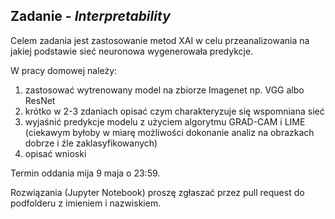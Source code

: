 ## Zadanie - *Interpretability*

Celem zadania jest zastosowanie metod XAI w celu przeanalizowania na jakiej podstawie sieć neuronowa wygenerowała predykcje. 

W pracy domowej należy:
1. zastosować wytrenowany model na zbiorze Imagenet np. VGG albo ResNet 
2. krótko w 2-3 zdaniach opisać czym charakteryzuje się wspomniana sieć
3. wyjaśnić predykcje modelu z użyciem algorytmu GRAD-CAM i LIME  
(ciekawym byłoby w miarę możliwości dokonanie analiz na obrazkach dobrze i źle zaklasyfikowanych)
6. opisać wnioski

Termin oddania mija 9 maja o 23:59.

Rozwiązania (Jupyter Notebook) proszę zgłaszać przez pull request do podfolderu z imieniem i nazwiskiem.
